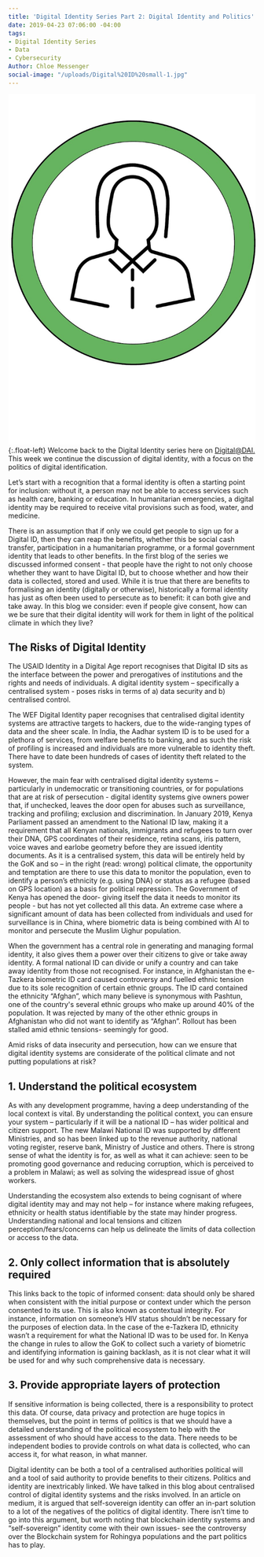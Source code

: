 ```yaml
---
title: 'Digital Identity Series Part 2: Digital Identity and Politics'
date: 2019-04-23 07:06:00 -04:00
tags:
- Digital Identity Series
- Data
- Cybersecurity
Author: Chloe Messenger
social-image: "/uploads/Digital%20ID%20small-1.jpg"
---
```


![Digital ID1.jpg](/uploads/Digital%20ID1.jpg){:.float-left} Welcome back to the Digital Identity series here on [Digital@DAI.](https://dai-global-digital.com/) This week we continue the discussion of digital identity, with a focus on the politics of digital identification.

Let’s start with a recognition that a formal identity is often a starting point for inclusion: without it, a person may not be able to access services such as health care, banking or education. In humanitarian emergencies, a digital identity may be required to receive vital provisions such as food, water, and medicine.

There is an assumption that if only we could get people to sign up for a Digital ID, then they can reap the benefits, whether this be social cash transfer, participation in a humanitarian programme, or a formal government identity that leads to other benefits. In the first blog of the series we discussed informed consent - that people have the right to not only choose whether they want to have Digital ID, but to choose whether and how their data is collected, stored and used.
While it is true that there are benefits to formalising an identity (digitally or otherwise), historically a formal identity has just as often been used to persecute as to benefit: it can both give and take away. In this blog we consider: even if people give consent, how can we be sure that their digital identity will work for them in light of the political climate in which they live?

<!--more-->

## The Risks of Digital Identity

The USAID Identity in a Digital Age report recognises that Digital ID sits as the interface between the power and prerogatives of institutions and the rights and needs of individuals. A digital identity system – specifically a centralised system - poses risks in terms of a) data security and b) centralised control.

The WEF Digital Identity paper recognises that centralised digital identity systems are attractive targets to hackers, due to the wide-ranging types of data and the sheer scale. In India, the Aadhar system ID is to be used for a plethora of services, from welfare benefits to banking, and as such the risk of profiling is increased and individuals are more vulnerable to identity theft. There have to date been hundreds of cases of identity theft related to the system.

However, the main fear with centralised digital identity systems – particularly in undemocratic or transitioning countries, or for populations that are at risk of persecution -  digital identity systems give owners power that, if unchecked, leaves the door open for abuses such as surveillance, tracking and profiling; exclusion and discrimination. In January 2019, Kenya Parliament passed an amendment to the National ID law, making it a requirement that all Kenyan nationals, immigrants and refugees to turn over their DNA, GPS coordinates of their residence, retina scans, iris pattern, voice waves and earlobe geometry before they are issued identity documents. As it is a centralised system, this data will be entirely held by the GoK and so – in the right (read: wrong) political climate, the opportunity and temptation are there to use this data to monitor the population, even to identify a person’s ethnicity (e.g. using DNA) or status as a refugee (based on GPS location) as a basis for political repression. The Government of Kenya has opened the door- giving itself the data it needs to monitor its people - but has not yet collected all this data. An extreme case where a significant amount of data has been collected from individuals and used for surveillance is in China, where biometric data is being combined with AI to monitor and persecute the Muslim Uighur population.

When the government has a central role in generating and managing formal identity, it also gives them a power over their citizens to give or take away identity. A formal national ID can divide or unify a country and can take away identity from those not recognised. For instance, in Afghanistan the e-Tazkera biometric ID card caused controversy and fuelled ethnic tension due to its sole recognition of certain ethnic groups. The ID card contained the ethnicity “Afghan”, which many believe is synonymous with Pashtun, one of the country's several ethnic groups who make up around 40% of the population. It was rejected by many of the other ethnic groups in Afghanistan who did not want to identify as “Afghan”. Rollout has been stalled amid ethnic tensions- seemingly for good.

Amid risks of data insecurity and persecution, how can we ensure that digital identity systems are considerate of the political climate and not putting populations at risk?

## 1. Understand the political ecosystem

As with any development programme, having a deep understanding of the local context is vital. By understanding the political context, you can ensure your system – particularly if it will be a national ID – has wider political and citizen support. The new Malawi National ID was supported by different Ministries, and so has been linked up to the revenue authority, national voting register, reserve bank, Ministry of Justice and others. There is strong sense of what the identity is for, as well as what it can achieve: seen to be promoting good governance and reducing corruption, which is perceived to a problem in Malawi; as well as solving the widespread issue of ghost workers.

Understanding the ecosystem also extends to being cognisant of where digital identity may and may not help – for instance where making refugees, ethnicity or health status identifiable by the state may hinder progress. Understanding national and local tensions and citizen perception/fears/concerns can help us delineate the limits of data collection or access to the data.

## 2. Only collect information that is absolutely required

This links back to the topic of informed consent: data should only be shared when consistent with the initial purpose or context under which the person consented to its use. This is also known as contextual integrity. For instance, information on someone’s HIV status shouldn’t be necessary for the purposes of election data. In the case of the e-Tazkera ID, ethnicity wasn’t a requirement for what the National ID was to be used for. In Kenya the change in rules to allow the GoK to collect such a variety of biometric and identifying information is gaining backlash, as it is not clear what it will be used for and why such comprehensive data is necessary.

## 3.   Provide appropriate layers of protection

If sensitive information is being collected, there is a responsibility to protect this data. Of course, data privacy and protection are huge topics in themselves, but the point in terms of politics is that we should have a detailed understanding of the political ecosystem to help with the assessment of who should have access to the data. There needs to be independent bodies to provide controls on what data is collected, who can access it, for what reason, in what manner.

Digital identity can be both a tool of a centralised authorities political will and a tool of said authority to provide benefits to their citizens. Politics and identity are inextricably linked. We have talked in this blog about centralised control of digital identity systems and the risks involved. In an article on medium, it is argued that self-sovereign identity can offer an in-part solution to a lot of the negatives of the politics of digital identity. There isn’t time to go into this argument, but worth noting that blockchain identity systems and “self-sovereign” identity come with their own issues- see the controversy over the Blockchain system for Rohingya populations and the part politics has to play.